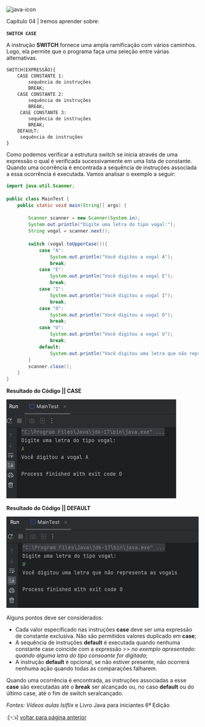 ![java-icon](https://user-images.githubusercontent.com/40298927/174925141-07490c3f-d64f-4db3-b6b5-e32329127264.png) 

Capítulo 04 | Iremos aprender sobre:

**`SWITCH CASE`**

A instrução **SWITCH** fornece uma ampla ramificação com vários caminhos. Logo, ela permite que o programa faça uma seleção entre várias alternativas. 

~~~exemplo
SWITCH(EXPRESSÃO){
    CASE CONSTANTE 1:
        sequência de instruções
        BREAK;
    CASE CONSTANTE 2:
        sequência de instruções
        BREAK;
     CASE CONSTANTE 3:
        sequência de instruções
        BREAK;
    DEFAULT:
     sequência de instruções
}
~~~

Como podemos verificar a estrutura switch se inicia através de uma expressão o qual é verificada sucessivamente em uma lista de constante. Quando uma ocorrência é encontrada a sequência de instruções associada a essa ocorrência é executada. Vamos analisar o exemplo a seguir:

~~~java
import java.util.Scanner;

public class MainTest {
    public static void main(String[] args) {
        
        Scanner scanner = new Scanner(System.in);
        System.out.println("Digite uma letra do tipo vogal:");
        String vogal = scanner.next();

        switch (vogal.toUpperCase()){
            case "A":
                System.out.println("Você digitou a vogal A");
                break;
            case "E":
                System.out.println("Você digitou a vogal E");
                break;
            case "I":
                System.out.println("Você digitou a vogal I");
                break;
            case "O":
                System.out.println("Você digitou a vogal O");
                break;
            case "U":
                System.out.println("Você digitou a vogal U");
                break;
            default:
                System.out.println("Você digitou uma letra que não representa as vogais");
        }
        scanner.close();
    }
}
~~~

**Resultado do Código || CASE**

![Alt text](/docs//imgs/image-1.png)

**Resultado do Código || DEFAULT**

![Alt text](/docs//imgs/image-3.png)

Alguns pontos deve ser considerados:
* Cada valor especificado nas instruções **case** deve ser uma expressão de constante exclusiva. Não são permitidos valores duplicado em **case**;
* A sequência de instruções **default** é executada quando nenhuma constante case coincide com a expressão >> *no exemplo apresentado: quando alguma letra do tipo consoante for digitada*;
* A instrução **default** é opcional, se não estiver presente, não ocorrerá nenhuma ação quando todas as comparações falharem. 

Quando uma ocorrência é encontrada, as instruções associadas a esse **case** são  executadas até o **break** ser alcançado ou, no caso **default** ou do último  case, até  o fim de  switch seralcançado.    

_Fontes: Vídeos aulas Isiflix_ e Livro Java para iniciantes 6ª Edição

:[👈] <a href="https://github.com/agathapaiiva/blog-java"> voltar para página anterior </a>